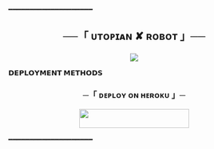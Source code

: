 ━━━━━━━━━━━━━━━━━━━━

<h2 align="center">

 ──「 ᴜᴛᴏᴘɪᴀɴ ✘ ʀᴏʙᴏᴛ 」──

</h2>

<p align="center">

  <img src="https://telegra.ph/file/c3ea58863109c255d9818.jpg">

</p>

<p align="center">

<b>𝗗𝗘𝗣𝗟𝗢𝗬𝗠𝗘𝗡𝗧 𝗠𝗘𝗧𝗛𝗢𝗗𝗦</b>

</p>

<h3 align="center">

 ─「 ᴅᴇᴩʟᴏʏ ᴏɴ ʜᴇʀᴏᴋᴜ 」─

</h3>

<p align="center"><a href="https://dashboard.heroku.com/new?template=https://github.com/MrProgrammer72/UtopianRobot"> <img src="https://img.shields.io/badge/Deploy%20On%20Heroku-black?style=for-the-badge&logo=heroku" width="220" height="38.45"/></a></p>

━━━━━━━━━━━━━━━━━━━━

